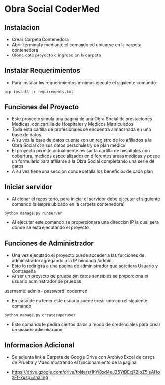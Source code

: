 # Obra Social CoderMed

## Instalacion
+ Crear Carpeta Contenedora
+ Abrir terminal y mediante el comando cd ubicarse en la carpeta contenedora
+ Clone este proyecto e ingrese en la carpeta

## Instalar Requerimientos
+ Para instalar los requerimientos minimos ejecute el siguiente comando

```
pip install -r requirements.txt
```

## Funciones del Proyecto
+ Este proyecto simula una pagina de una Obra Social de prestaciones Medicas, con cartilla de Hospitales y Medicos Matriculados
+ Toda esta cartilla de profesionales se encuentra almacenada en una base de datos
+ A su vez la base de datos cuenta con un registro de los afiliados a la Obra Social con sus datos personales y de plan medico
+ El proyecto permite actualmente revisar la cartilla de hospitales con cobertura, medicos especializados en diferentes areas medicas y posee un formulario para afiliarse a la Obra Social completando una serie de datos
+ A su vez tiene una sección donde detalla los beneficios de cada plan

## Iniciar servidor
+ Al clonar el repositorio, para iniciar el servidor debe ejecutar el siguiente comando (siempre ubicado en la carpeta contenedora)
```
python manage.py runserver
```
+ Al ejecutar este comando se proporcionara una direccion IP la cual sera donde se esta ejecutando el proyecto

## Funciones de Administrador
+ Una vez ejecutado el proyecto puede acceder a las funciones de administrador agregando a la IP brindada /admin
+ Esto lo redirigira a una pagina de administrador que solicitara Usuario y Contraseña
+ Al ser un proyecto de prueba sin datos sensibles se proporciona el usuario administrador de pruebas

username: admin - password: codermed

+ En caso de no tener este usuario puede crear uno con el siguiente comando
```
python manage.py createsuperuser
```
+ Este comando le pedira ciertos datos a modo de credenciales para crear un usuario administrador

## Informacion Adicional

+ Se adjunta link a Carpeta de Google Drive con Archivo Excel de casos de Prueba y Video mostrando el funcionamiento de la pagina

+ https://drive.google.com/drive/folders/1hYi8xd4eJ25YtDExj72IoZ5IsAHozFf-?usp=sharing